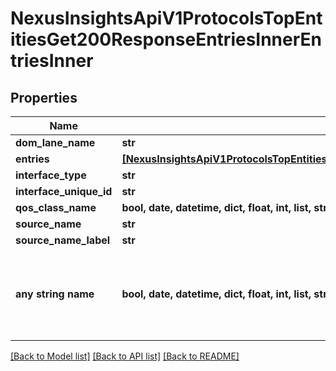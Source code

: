 # NexusInsightsApiV1ProtocolsTopEntitiesGet200ResponseEntriesInnerEntriesInner


## Properties
Name | Type | Description | Notes
------------ | ------------- | ------------- | -------------
**dom_lane_name** | **str** |  | [optional] 
**entries** | [**[NexusInsightsApiV1ProtocolsTopEntitiesGet200ResponseEntriesInnerEntriesInnerEntriesInner]**](NexusInsightsApiV1ProtocolsTopEntitiesGet200ResponseEntriesInnerEntriesInnerEntriesInner.md) |  | [optional] 
**interface_type** | **str** |  | [optional] 
**interface_unique_id** | **str** |  | [optional] 
**qos_class_name** | **bool, date, datetime, dict, float, int, list, str, none_type** |  | [optional] 
**source_name** | **str** |  | [optional] 
**source_name_label** | **str** |  | [optional] 
**any string name** | **bool, date, datetime, dict, float, int, list, str, none_type** | any string name can be used but the value must be the correct type | [optional]

[[Back to Model list]](../README.md#documentation-for-models) [[Back to API list]](../README.md#documentation-for-api-endpoints) [[Back to README]](../README.md)



